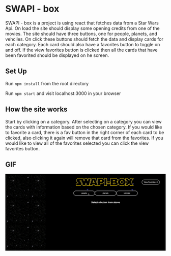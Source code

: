 # SWAPI - box

SWAPI - box is a project is using react that fetches data from a Star Wars Api. On load the site should display some opening credits from one of the movies. The site should have three buttons, one for people, planets, and vehciles. On click these buttons should fetch the data and display cards for each category. Each card should also have a favorites button to toggle on and off. If the view favorites button is clicked then all the cards that have been favorited should be displayed on he screen.
 
 
## Set Up

Run `npm install` from the root directory

Run `npm start` and visit localhost:3000 in your browser

## How the site works

Start by clicking on a category.
After selecting on a category you can view the cards with information based on the chosen category.
If you would like to favorite a card, there is a fav button in the right corner of each card to be clicked,
also clicking it again will remove that card from the favorites.
If you would like to view all of the favorites selected you can click the view favorites button.

## GIF

<img src="https://github.com/dmiller1623/dm-kd-swapi-box/blob/master/Images/ezgif.com-video-to-gif.gif">
